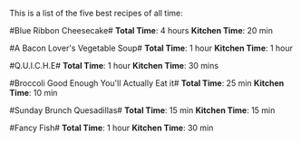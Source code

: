 This is a list of the five best recipes of all time:

#Blue Ribbon Cheesecake#
**Total Time**: 4 hours  **Kitchen Time**: 20 min


#A Bacon Lover's Vegetable Soup#
**Total Time**: 1 hour  **Kitchen Time**: 1 hour


#Q.U.I.C.H.E#
**Total Time**: 1 hour  **Kitchen Time**: 30 mins


#Broccoli Good Enough You'll Actually Eat it#
**Total Time**: 25 min  **Kitchen Time**: 10 min

#Sunday Brunch Quesadillas#
**Total Time**: 15 min  **Kitchen Time**: 15 min


#Fancy Fish#
**Total Time**: 1 hour  **Kitchen Time**: 30 min